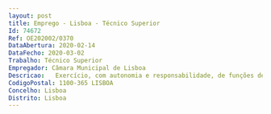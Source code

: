 ```yaml
--- 
layout: post
title: Emprego - Lisboa - Técnico Superior
Id: 74672
Ref: OE202002/0370
DataAbertura: 2020-02-14
DataFecho: 2020-03-02
Trabalho: Técnico Superior
Empregador: Câmara Municipal de Lisboa
Descricao:   Exercício, com autonomia e responsabilidade, de funções de apoio técnico jurídico na Equipa de Projeto para a Implementação do Regulamento Geral de Proteção de Dados, que tem como missão coordenar, dinamizar, apoiar e acompanhar a execução de todas as ações que integrem o processo de implementação do novo Regulamento Geral de Proteção de Dados (RGPD) e demais legislação no Município de Lisboa, designadamente através de   Apreciação e emissão e pareceres sobre questões jurídicas decorrentes da aplicação do RGPD no Município de Lisboa    Colaboração na revisão documental e adequação contratual às regras estabelecidas em matéria de proteção de dados pessoais   Participação na definição das políticas, processos e procedimentos conformes com o RGPD e legislação aplicável   Identificação e difusão de boas práticas em matéria de proteção de dados pessoais.
CodigoPostal: 1100-365 LISBOA
Concelho: Lisboa
Distrito: Lisboa
--- 
```

